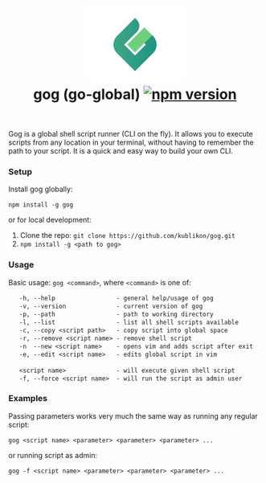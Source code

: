 <h1 align="center">
	<img src="/img/gog.png?raw=true" alt="gog" width="200">
	<br>
	gog (go-global)
  <a href="https://npmjs.org/package/gog">
    <img src="https://img.shields.io/npm/v/gog.svg" alt="npm version">
  </a>
	<br>
	<br>
</h1>

Gog is a global shell script runner (CLI on the fly). It allows you to execute scripts from any location in your terminal, without having to remember the path to your script. It is a quick and easy way to build your own CLI.

### Setup
Install gog globally:

```
npm install -g gog
```

or for local development:

1. Clone the repo: `git clone https://github.com/kublikon/gog.git`
2. `npm install -g <path to gog>`

### Usage
Basic usage: `gog <command>`, where `<command>` is one of:

```
   -h, --help                 - general help/usage of gog
   -v, --version              - current version of gog
   -p, --path                 - path to working directory
   -l, --list                 - list all shell scripts available
   -c, --copy <script path>   - copy script into global space
   -r, --remove <script name> - remove shell script
   -n  --new <script name>    - opens vim and adds script after exit
   -e, --edit <script name>   - edits global script in vim
   
   <script name>              - will execute given shell script
   -f, --force <script name>  - will run the script as admin user
```

### Examples
Passing parameters works very much the same way as running any regular script:

```
gog <script name> <parameter> <parameter> <parameter> ...
```

or running script as admin:

```
gog -f <script name> <parameter> <parameter> <parameter> ...
```
